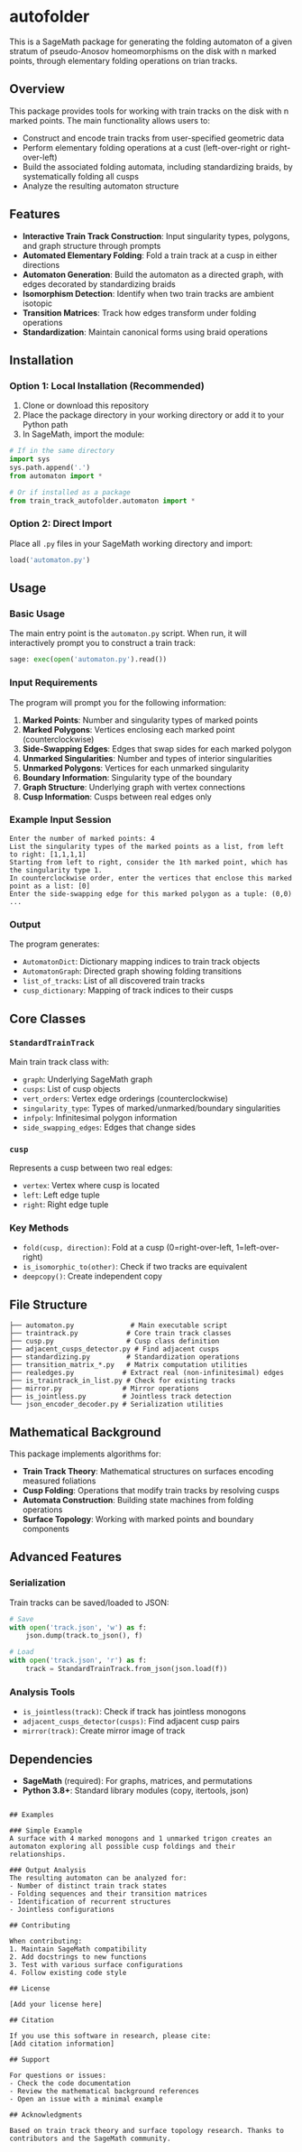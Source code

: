 # autofolder
This is a SageMath package for generating the folding automaton of a given stratum of pseudo-Anosov homeomorphisms on the disk with n marked points, through elementary folding operations on trian tracks.


## Overview

This package provides tools for working with train tracks on the disk with n marked points. The main functionality allows users to:

- Construct and encode train tracks from user-specified geometric data
- Perform elementary folding operations at a cust (left-over-right or right-over-left)
- Build the associated folding automata, including standardizing braids, by systematically folding all cusps
- Analyze the resulting automaton structure

## Features

- **Interactive Train Track Construction**: Input singularity types, polygons, and graph structure through prompts
- **Automated Elementary Folding**: Fold a train track at a cusp in either directions
- **Automaton Generation**: Build the automaton as a directed graph, with edges decorated by standardizing braids
- **Isomorphism Detection**: Identify when two train tracks are ambient isotopic
- **Transition Matrices**: Track how edges transform under folding operations
- **Standardization**: Maintain canonical forms using braid operations

## Installation

### Option 1: Local Installation (Recommended)

1. Clone or download this repository
2. Place the package directory in your working directory or add it to your Python path
3. In SageMath, import the module:

```python
# If in the same directory
import sys
sys.path.append('.')
from automaton import *

# Or if installed as a package
from train_track_autofolder.automaton import *
```

### Option 2: Direct Import

Place all `.py` files in your SageMath working directory and import:

```python
load('automaton.py')
```

## Usage

### Basic Usage

The main entry point is the `automaton.py` script. When run, it will interactively prompt you to construct a train track:

```python
sage: exec(open('automaton.py').read())
```

### Input Requirements

The program will prompt you for the following information:

1. **Marked Points**: Number and singularity types of marked points
2. **Marked Polygons**: Vertices enclosing each marked point (counterclockwise)
3. **Side-Swapping Edges**: Edges that swap sides for each marked polygon
4. **Unmarked Singularities**: Number and types of interior singularities
5. **Unmarked Polygons**: Vertices for each unmarked singularity
6. **Boundary Information**: Singularity type of the boundary
7. **Graph Structure**: Underlying graph with vertex connections
8. **Cusp Information**: Cusps between real edges only

### Example Input Session

```
Enter the number of marked points: 4
List the singularity types of the marked points as a list, from left to right: [1,1,1,1]
Starting from left to right, consider the 1th marked point, which has the singularity type 1. 
In counterclockwise order, enter the vertices that enclose this marked point as a list: [0]
Enter the side-swapping edge for this marked polygon as a tuple: (0,0)
...
```

### Output

The program generates:
- `AutomatonDict`: Dictionary mapping indices to train track objects
- `AutomatonGraph`: Directed graph showing folding transitions
- `list_of_tracks`: List of all discovered train tracks
- `cusp_dictionary`: Mapping of track indices to their cusps

## Core Classes

### `StandardTrainTrack`
Main train track class with:
- `graph`: Underlying SageMath graph
- `cusps`: List of cusp objects
- `vert_orders`: Vertex edge orderings (counterclockwise)
- `singularity_type`: Types of marked/unmarked/boundary singularities
- `infpoly`: Infinitesimal polygon information
- `side_swapping_edges`: Edges that change sides

### `cusp`
Represents a cusp between two real edges:
- `vertex`: Vertex where cusp is located
- `left`: Left edge tuple
- `right`: Right edge tuple

### Key Methods

- `fold(cusp, direction)`: Fold at a cusp (0=right-over-left, 1=left-over-right)
- `is_isomorphic_to(other)`: Check if two tracks are equivalent
- `deepcopy()`: Create independent copy

## File Structure

```
├── automaton.py              # Main executable script
├── traintrack.py            # Core train track classes
├── cusp.py                  # Cusp class definition
├── adjacent_cusps_detector.py # Find adjacent cusps
├── standardizing.py         # Standardization operations
├── transition_matrix_*.py   # Matrix computation utilities
├── realedges.py            # Extract real (non-infinitesimal) edges
├── is_traintrack_in_list.py # Check for existing tracks
├── mirror.py               # Mirror operations
├── is_jointless.py         # Jointless track detection
└── json_encoder_decoder.py # Serialization utilities
```

## Mathematical Background

This package implements algorithms for:

- **Train Track Theory**: Mathematical structures on surfaces encoding measured foliations
- **Cusp Folding**: Operations that modify train tracks by resolving cusps
- **Automata Construction**: Building state machines from folding operations
- **Surface Topology**: Working with marked points and boundary components

## Advanced Features

### Serialization
Train tracks can be saved/loaded to JSON:
```python
# Save
with open('track.json', 'w') as f:
    json.dump(track.to_json(), f)

# Load  
with open('track.json', 'r') as f:
    track = StandardTrainTrack.from_json(json.load(f))
```

### Analysis Tools
- `is_jointless(track)`: Check if track has jointless monogons
- `adjacent_cusps_detector(cusps)`: Find adjacent cusp pairs
- `mirror(track)`: Create mirror image of track

## Dependencies

- **SageMath** (required): For graphs, matrices, and permutations
- **Python 3.8+**: Standard library modules (copy, itertools, json)
```

## Examples

### Simple Example
A surface with 4 marked monogons and 1 unmarked trigon creates an automaton exploring all possible cusp foldings and their relationships.

### Output Analysis
The resulting automaton can be analyzed for:
- Number of distinct train track states
- Folding sequences and their transition matrices
- Identification of recurrent structures
- Jointless configurations

## Contributing

When contributing:
1. Maintain SageMath compatibility
2. Add docstrings to new functions
3. Test with various surface configurations
4. Follow existing code style

## License

[Add your license here]

## Citation

If you use this software in research, please cite:
[Add citation information]

## Support

For questions or issues:
- Check the code documentation
- Review the mathematical background references
- Open an issue with a minimal example

## Acknowledgments

Based on train track theory and surface topology research. Thanks to contributors and the SageMath community.
